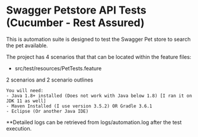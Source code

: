 Swagger Petstore API Tests (Cucumber - Rest Assured)
======================================
This is automation suite is designed to test the Swagger Pet store to search the pet available.

The project has 4 scenarios that that can be located within the feature files: 
 - src/test/resources/PetTests.feature

2 scenarios and 2 scenario outlines


```
You will need:
- Java 1.8+ installed (Does not work with Java below 1.8) [I ran it on JDK 11 as well]
- Maven Installed (I use version 3.5.2) OR Gradle 3.6.1
- Eclipse (Or another Java IDE)
```

**Detailed logs can be retrieved from logs/automation.log after the test execution.

